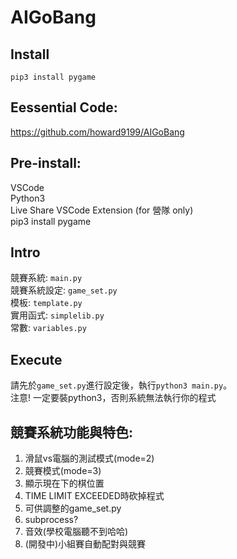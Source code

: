 # AIGoBang
## Install
```
pip3 install pygame
```
## Eessential Code:
https://github.com/howard9199/AIGoBang
## Pre-install:
VSCode  
Python3  
Live Share VSCode Extension (for 營隊 only)  
pip3 install pygame
## Intro
競賽系統: `main.py`  
競賽系統設定: `game_set.py`  
模板: `template.py`  
實用函式: `simplelib.py`  
常數: `variables.py`  
## Execute
請先於`game_set.py`進行設定後，執行`python3 main.py`。  
注意! 一定要裝python3，否則系統無法執行你的程式
## 競賽系統功能與特色:
1. 滑鼠vs電腦的測試模式(mode=2)
2. 競賽模式(mode=3)
3. 顯示現在下的棋位置
4. TIME LIMIT EXCEEDED時砍掉程式
5. 可供調整的game_set.py
6. subprocess?
7. 音效(學校電腦聽不到哈哈)
8. (開發中)小組賽自動配對與競賽
